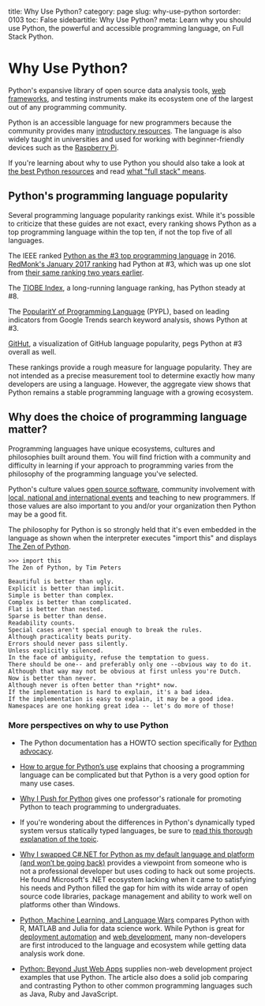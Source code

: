title: Why Use Python?
category: page
slug: why-use-python
sortorder: 0103
toc: False
sidebartitle: Why Use Python?
meta: Learn why you should use Python, the powerful and accessible programming language, on Full Stack Python.


# Why Use Python?
Python's expansive library of open source data analysis tools, 
[web frameworks](/web-frameworks.html), 
and testing instruments make its ecosystem one of the largest out of any 
programming community. 

Python is an accessible language for new programmers because the community
provides many [introductory resources](/best-python-resources.html). The
language is also widely taught in universities and used for working with 
beginner-friendly devices such as the 
[Raspberry Pi](http://www.raspberrypi.org/).

<div class="well see-also">If you're learning about why to use Python you should also take a look at <a href="/best-python-resources.html">the best Python resources</a> and read <a href="/what-full-stack-means.html">what "full stack" means</a>.</div>


## Python's programming language popularity
Several programming language popularity rankings exist. While it's
possible to criticize that these guides are not exact, every ranking shows 
Python as a top programming language within the top ten, if not the top five
of all languages.  

The IEEE ranked [Python as the #3 top programming language](http://spectrum.ieee.org/computing/software/the-2016-top-programming-languages)
in 2016. 
[RedMonk's January 2017 ranking](https://redmonk.com/sogrady/2017/03/17/language-rankings-1-17/)
had Python at #3, which was up one slot from 
[their same ranking two years earlier](http://redmonk.com/sogrady/2015/01/14/language-rankings-1-15/).

The 
[TIOBE Index](http://www.tiobe.com/index.php/content/paperinfo/tpci/index.html),
a long-running language ranking, has Python steady at #8. 

The [PopularitY of Programming Language](http://pypl.github.io/PYPL.html) 
(PYPL), based on leading indicators from Google Trends search keyword 
analysis, shows Python at #3.

[GitHut](http://githut.info/), a visualization of GitHub language popularity, 
pegs Python at #3 overall as well.

These rankings provide a rough measure for language popularity. They are not 
intended as a precise measurement tool to determine exactly how many 
developers are using a language. However, the aggregate view shows that Python 
remains a stable programming language with a growing ecosystem.


## Why does the choice of programming language matter?
Programming languages have unique ecosystems, cultures and philosophies
built around them. You will find friction with a community and difficulty 
in learning if your approach to programming varies from the philosophy of 
the programming language you've selected.

Python's culture values 
[open source software](https://github.com/trending?l=python&since=monthly), 
community involvement with 
[local, national and international events](http://www.pycon.org/) and
teaching to new programmers. If those values are also important to you and/or
your organization then Python may be a good fit. 

The philosophy for Python is so strongly held that it's even embedded in
the language as shown when the interpreter executes "import this" and
displays [The Zen of Python](https://www.python.org/dev/peps/pep-0020/).

    >>> import this
    The Zen of Python, by Tim Peters

    Beautiful is better than ugly.
    Explicit is better than implicit.
    Simple is better than complex.
    Complex is better than complicated.
    Flat is better than nested.
    Sparse is better than dense.
    Readability counts.
    Special cases aren't special enough to break the rules.
    Although practicality beats purity.
    Errors should never pass silently.
    Unless explicitly silenced.
    In the face of ambiguity, refuse the temptation to guess.
    There should be one-- and preferably only one --obvious way to do it.
    Although that way may not be obvious at first unless you're Dutch.
    Now is better than never.
    Although never is often better than *right* now.
    If the implementation is hard to explain, it's a bad idea.
    If the implementation is easy to explain, it may be a good idea.
    Namespaces are one honking great idea -- let's do more of those!


### More perspectives on why to use Python
* The Python documentation has a HOWTO section specifically for 
  [Python advocacy](https://docs.python.org/2/howto/advocacy.html).

* [How to argue for Python’s use](http://nothingbutsnark.svbtle.com/how-to-argue-for-pythons-use)
  explains that choosing a programming language can be complicated but that
  Python is a very good option for many use cases.

* [Why I Push for Python](http://lorenabarba.com/blog/why-i-push-for-python/)
  gives one professor's rationale for promoting Python to teach programming
  to undergraduates.

* If you're wondering about the differences in Python's dynamically typed
  system versus statically typed languages, be sure to 
  [read this thorough explanation of the topic](http://blogs.perl.org/users/ovid/2010/08/what-to-know-before-debating-type-systems.html).

* [Why I swapped C#.NET for Python as my default language and platform (and won’t be going back)](https://medium.com/@anthonypjshaw/why-i-swapped-c-net-for-python-as-my-default-language-and-platform-and-wont-be-going-back-e0063a25e491)
  provides a viewpoint from someone who is not a professional developer but
  uses coding to hack out some projects. He found Microsoft's .NET ecosystem
  lacking when it came to satisfying his needs and Python filled the gap for
  him with its wide array of open source code libraries, package management
  and ability to work well on platforms other than Windows.

* [Python, Machine Learning, and Language Wars](http://sebastianraschka.com/blog/2015/why-python.html)
  compares Python with R, MATLAB and Julia for data science work. While 
  Python is great for [deployment automation](/deployment.html) and
  [web development](/web-development.html), many non-developers are first
  introduced to the language and ecosystem while getting data analysis
  work done.

* [Python: Beyond Just Web Apps](https://blog.appdynamics.com/python/python-beyond-just-web-apps/)
  supplies non-web development project examples that use Python. The article
  also does a solid job comparing and contrasting Python to other common
  programming languages such as Java, Ruby and JavaScript.

